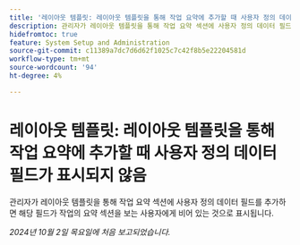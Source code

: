 ```yaml
---
title: '레이아웃 템플릿: 레이아웃 템플릿을 통해 작업 요약에 추가할 때 사용자 정의 데이터 필드가 표시되지 않음'
description: 관리자가 레이아웃 템플릿을 통해 작업 요약 섹션에 사용자 정의 데이터 필드를 추가하면 해당 필드가 작업의 요약 섹션을 보는 사용자에게 비어 있는 것으로 표시됩니다.
hidefromtoc: true
feature: System Setup and Administration
source-git-commit: c11389a7dc7d6d62f1025c7c42f8b5e22204581d
workflow-type: tm+mt
source-wordcount: '94'
ht-degree: 4%

---
```


# 레이아웃 템플릿: 레이아웃 템플릿을 통해 작업 요약에 추가할 때 사용자 정의 데이터 필드가 표시되지 않음

관리자가 레이아웃 템플릿을 통해 작업 요약 섹션에 사용자 정의 데이터 필드를 추가하면 해당 필드가 작업의 요약 섹션을 보는 사용자에게 비어 있는 것으로 표시됩니다.

_2024년 10월 2일 목요일에 처음 보고되었습니다._
